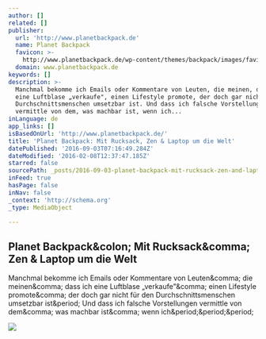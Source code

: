 ```yaml
---
author: []
related: []
publisher:
  url: 'http://www.planetbackpack.de'
  name: Planet Backpack
  favicon: >-
    http://www.planetbackpack.de/wp-content/themes/backpack/images/favicon-16x16.png
  domain: www.planetbackpack.de
keywords: []
description: >-
  Manchmal bekomme ich Emails oder Kommentare von Leuten, die meinen, dass ich
  eine Luftblase „verkaufe", einen Lifestyle promote, der doch gar nicht für den
  Durchschnittsmenschen umsetzbar ist. Und dass ich falsche Vorstellungen
  vermittle von dem, was machbar ist, wenn ich...
inLanguage: de
app_links: []
isBasedOnUrl: 'http://www.planetbackpack.de/'
title: 'Planet Backpack: Mit Rucksack, Zen & Laptop um die Welt'
datePublished: '2016-09-03T07:16:49.284Z'
dateModified: '2016-02-08T12:37:47.185Z'
starred: false
sourcePath: _posts/2016-09-03-planet-backpack-mit-rucksack-zen-and-laptop-um-die-welt.md
inFeed: true
hasPage: false
inNav: false
_context: 'http://schema.org'
_type: MediaObject

---
```

<article style=""><h1>Planet Backpack&amp;colon; Mit Rucksack&amp;comma; Zen &amp; Laptop um die Welt</h1><p>Manchmal bekomme ich Emails oder Kommentare von Leuten&amp;comma; die meinen&amp;comma; dass ich eine Luftblase „verkaufe"&amp;comma; einen Lifestyle promote&amp;comma; der doch gar nicht für den Durchschnittsmenschen umsetzbar ist&amp;period; Und dass ich falsche Vorstellungen vermittle von dem&amp;comma; was machbar ist&amp;comma; wenn ich&amp;period;&amp;period;&amp;period;</p><img src="http://www.planetbackpack.de/wp-content/uploads/2015/04/Relaunch-baby.jpg" /></article>